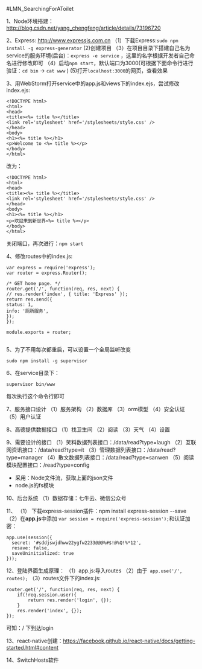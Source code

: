 #LMN_SearchingForAToilet

1、Node环境搭建：http://blog.csdn.net/yang_chengfeng/article/details/73196720

2、Express: http://www.expressjs.com.cn
（1）下载Express:`sudo npm install -g express-generator`
 (2)创建项目
（3）在项目目录下搭建自己名为service的服务环境(后台)：`express -e service` ，这里的名字根据开发者自己命名进行修改即可
（4）启动`npm start`，默认端口为3000(可根据下面命令行进行验证：`cd bin` -> `cat www` )
 (5)打开`localhost:3000`的网页，查看效果

3、用WebStorm打开service中的app.js和views下的index.ejs，尝试修改index.ejs:

```
<!DOCTYPE html>
<html>
<head>
<title><%= title %></title>
<link rel='stylesheet' href='/stylesheets/style.css' />
</head>
<body>
<h1><%= title %></h1>
<p>Welcome to <%= title %></p>
</body>
</html>

```
改为：

```
<!DOCTYPE html>
<html>
<head>
<title><%= title %></title>
<link rel='stylesheet' href='/stylesheets/style.css' />
</head>
<body>
<h1><%= title %></h1>
<p>欢迎来到新世界<%= title %></p>
</body>
</html>

```

关闭端口，再次进行：`npm start`

4、修改routes中的index.js:

```
var express = require('express');
var router = express.Router();

/* GET home page. */
router.get('/', function(req, res, next) {
// res.render('index', { title: 'Express' });
return res.send({
status: 1,
info: '厕所服务',
});
});

module.exports = router;


```
5、为了不用每次都重启，可以设置一个全局监听改变

```
sudo npm install -g supervisor
```
6、在service目录下：

```
supervisor bin/www
```
每次执行这个命令行即可

7、服务接口设计
（1）服务架构
（2）数据库
（3）orm模型
（4）安全认证
（5）用户认证

8、高德提供数据接口
（1）找卫生间
（2）阅读
（3）天气
（4）设置

9、需要设计的接口
（1）笑料数据列表接口：/data/read?type=laugh
（2）互联网资讯接口：/data/read?type=it
（3）管理数据列表接口：/data/read?type=manager
（4）散文数据列表接口：/data/read?type=sanwen
（5）阅读模块配置接口：/read?type=config

- 采用：Node文件流，获取上面的json文件
- node.js的fs模块

10、后台系统
（1）数据存储：七牛云、微信公众号

11、
（1） 下载express-session插件：npm install express-session --save
（2）在**app.js**中添加 `var session = require('express-session');`和认证加密：

```
app.use(session({
  secret: '#sddjswjdhww22ygfw2233@@@%#$!@%Q!%*12',
  resave: false,
  saveUninitialized: true
}));
```
12、登陆界面生成原理：
（1）app.js:导入routes
（2）由于` app.use('/', routes);`
（3）routes文件下的index.js:

```
router.get('/', function(req, res, next) {
    if(!req.session.user){
        return res.render('login', {});
    }
    res.render('index', {});
});
```
可知：/ 下到达login


13、react-native创建：https://facebook.github.io/react-native/docs/getting-started.html#content

14、SwitchHosts软件
